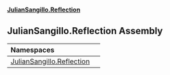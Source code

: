 #### [JulianSangillo.Reflection](JulianSangillo.Reflection/AssemblyInfo.md 'index')

## JulianSangillo.Reflection Assembly

| Namespaces | |
| :--- | :--- |
| [JulianSangillo.Reflection](JulianSangillo.Reflection/README.md 'JulianSangillo.Reflection') | |
